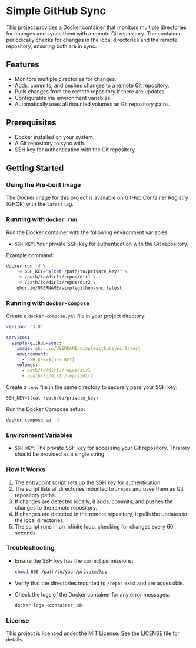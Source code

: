 
# Simple GitHub Sync

This project provides a Docker container that monitors multiple directories for changes and syncs them with a remote Git repository. The container periodically checks for changes in the local directories and the remote repository, ensuring both are in sync.

## Features

- Monitors multiple directories for changes.
- Adds, commits, and pushes changes to a remote Git repository.
- Pulls changes from the remote repository if there are updates.
- Configurable via environment variables.
- Automatically uses all mounted volumes as Git repository paths.

## Prerequisites

- Docker installed on your system.
- A Git repository to sync with.
- SSH key for authentication with the Git repository.

## Getting Started

### Using the Pre-built Image

The Docker image for this project is available on GitHub Container Registry (GHCR) with the `latest` tag.

### Running with `docker run`

Run the Docker container with the following environment variables:

- `SSH_KEY`: Your private SSH key for authentication with the Git repository.

Example command:

```sh
docker run -d \
    -e SSH_KEY="$(cat /path/to/private_key)" \
    -v /path/to/dir1:/repos/dir1 \
    -v /path/to/dir2:/repos/dir2 \
    ghcr.io/USERNAME/simplegithubsync:latest
```

### Running with `docker-compose`

Create a `docker-compose.yml` file in your project directory:

```yaml
version: '3.8'

services:
  simple-github-sync:
    image: ghcr.io/USERNAME/simplegithubsync:latest
    environment:
      - SSH_KEY=${SSH_KEY}
    volumes:
      - path/to/dir1:/repos/dir1
      - /path/to/dir2:/repos/dir2
```

Create a `.env` file in the same directory to securely pass your SSH key:

```dotenv
SSH_KEY=$(cat /path/to/private_key)
```

Run the Docker Compose setup:

```sh
docker-compose up -d
```

### Environment Variables

- `SSH_KEY`: The private SSH key for accessing your Git repository. This key should be provided as a single string.

### How It Works

1. The entrypoint script sets up the SSH key for authentication.
2. The script lists all directories mounted to `/repos` and uses them as Git repository paths.
3. If changes are detected locally, it adds, commits, and pushes the changes to the remote repository.
4. If changes are detected in the remote repository, it pulls the updates to the local directories.
5. The script runs in an infinite loop, checking for changes every 60 seconds.

### Troubleshooting

- Ensure the SSH key has the correct permissions:

  ```sh
  chmod 600 /path/to/your/private/key
  ```

- Verify that the directories mounted to `/repos` exist and are accessible.
- Check the logs of the Docker container for any error messages:

  ```sh
  docker logs <container_id>
  ```

### License

This project is licensed under the MIT License. See the [LICENSE](LICENSE) file for details.

